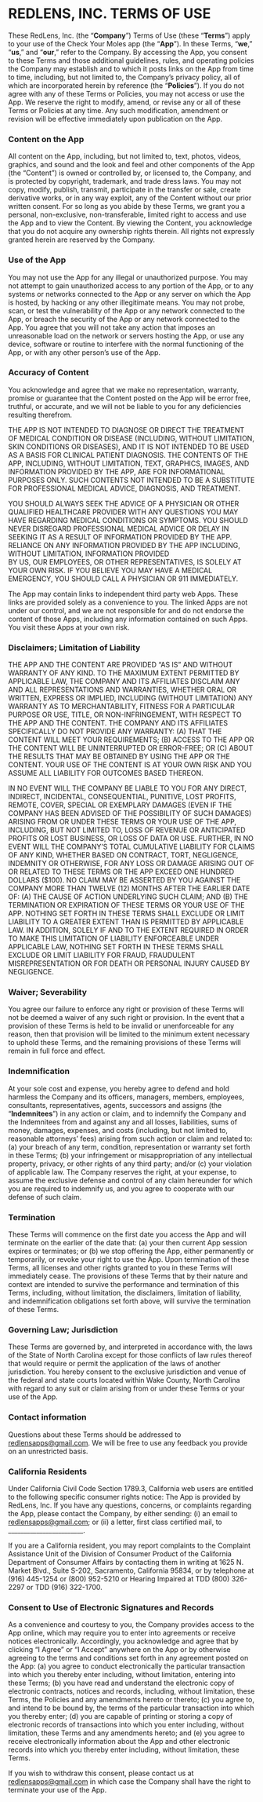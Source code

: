 # REDLENS, INC. TERMS OF USE
These RedLens, Inc. (the “**Company**”) Terms of Use (these “**Terms**”) apply to your use of the Check Your Moles app (the “**App**”).  In these Terms, “**we**,” “**us**,” and “**our**,” refer to the Company.  By accessing the App, you consent to these Terms and those additional guidelines, rules, and operating policies the Company may establish and to which it posts links on the App from time to time, including, but not limited to, the Company’s privacy policy, all of which are incorporated herein by reference (the “**Policies**”).  If you do not agree with any of these Terms or Policies, you may not access or use the App.  We reserve the right to modify, amend, or revise any or all of these Terms or Policies at any time.  Any such modification, amendment or revision will be effective immediately upon publication on the App.

### Content on the App

All content on the App, including, but not limited to, text, photos, videos, graphics, and sound and the look and feel and other components of the App (the “Content”) is owned or controlled by, or licensed to, the Company, and is protected by copyright, trademark, and trade dress laws.  You may not copy, modify, publish, transmit, participate in the transfer or sale, create derivative works, or in any way exploit, any of the Content without our prior written consent.  For so long as you abide by these Terms, we grant you a personal, non-exclusive, non-transferable, limited right to access and use the App and to view the Content.  By viewing the Content, you acknowledge that you do not acquire any ownership rights therein.  All rights not expressly granted herein are reserved by the Company.

### Use of the App

You may not use the App for any illegal or unauthorized purpose.  You may not attempt to gain unauthorized access to any portion of the App, or to any systems or networks connected to the App or any server on which the App is hosted, by hacking or any other illegitimate means.  You may not probe, scan, or test the vulnerability of the App or any network connected to the App, or breach the security of the App or any network connected to the App.  You agree that you will not take any action that imposes an unreasonable load on the network or servers hosting the App, or use any device, software or routine to interfere with the normal functioning of the App, or with any other person’s use of the App.

### Accuracy of Content

You acknowledge and agree that we make no representation, warranty, promise or guarantee that the Content posted on the App will be error free, truthful, or accurate, and we will not be liable to you for any deficiencies resulting therefrom.

THE APP IS NOT INTENDED TO DIAGNOSE OR DIRECT THE TREATMENT OF MEDICAL CONDITION OR DISEASE (INCLUDING, WITHOUT LIMITATION, SKIN CONDITIONS OR DISEASES), AND IT IS NOT INTENDED TO BE USED AS A BASIS FOR CLINICAL PATIENT DIAGNOSIS.
THE CONTENTS OF THE APP, INCLUDING, WITHOUT LIMITATION, TEXT, GRAPHICS, IMAGES, AND INFORMATION PROVIDED BY THE APP, ARE FOR INFORMATIONAL PURPOSES ONLY. SUCH CONTENTS NOT INTENDED TO BE A SUBSTITUTE FOR PROFESSIONAL MEDICAL ADVICE, DIAGNOSIS, AND TREATMENT.

YOU SHOULD ALWAYS SEEK THE ADVICE OF A PHYSICIAN OR OTHER QUALIFIED HEALTHCARE PROVIDER WITH ANY QUESTIONS YOU MAY HAVE REGARDING MEDICAL CONDITIONS OR SYMPTOMS. YOU SHOULD NEVER DISREGARD PROFESSIONAL MEDICAL ADVICE OR DELAY IN SEEKING IT AS A RESULT OF INFORMATION PROVIDED BY THE APP. RELIANCE ON ANY INFORMATION PROVIDED BY THE APP INCLUDING, WITHOUT LIMITATION, INFORMATION PROVIDED BY US, OUR EMPLOYEES, OR OTHER REPRESENTATIVES, IS SOLELY AT YOUR OWN RISK. IF YOU BELIEVE YOU MAY HAVE A MEDICAL EMERGENCY, YOU SHOULD CALL A PHYSICIAN OR 911 IMMEDIATELY.

The App may contain links to independent third party web Apps.  These links are provided solely as a convenience to you.  The linked Apps are not under our control, and we are not responsible for and do not endorse the content of those Apps, including any information contained on such Apps.  You visit these Apps at your own risk.

### Disclaimers; Limitation of Liability

THE APP AND THE CONTENT ARE PROVIDED “AS IS” AND WITHOUT WARRANTY OF ANY KIND.  TO THE MAXIMUM EXTENT PERMITTED BY APPLICABLE LAW, THE COMPANY AND ITS AFFILIATES DISCLAIM ANY AND ALL REPRESENTATIONS AND WARRANTIES, WHETHER ORAL OR WRITTEN, EXPRESS OR IMPLIED, INCLUDING (WITHOUT LIMITATION) ANY WARRANTY AS TO MERCHANTABILITY, FITNESS FOR A PARTICULAR PURPOSE OR USE, TITLE, OR NON-INFRINGEMENT, WITH RESPECT TO THE APP AND THE CONTENT.  THE COMPANY AND ITS AFFILIATES SPECIFICALLY DO NOT PROVIDE ANY WARRANTY: (A) THAT THE CONTENT WILL MEET YOUR REQUIREMENTS; (B) ACCESS TO THE APP OR THE CONTENT WILL BE UNINTERRUPTED OR ERROR-FREE; OR (C) ABOUT THE RESULTS THAT MAY BE OBTAINED BY USING THE APP OR THE CONTENT.  YOUR USE OF THE CONTENT IS AT YOUR OWN RISK AND YOU ASSUME ALL LIABILITY FOR OUTCOMES BASED THEREON.  

IN NO EVENT WILL THE COMPANY BE LIABLE TO YOU FOR ANY DIRECT, INDIRECT, INCIDENTAL, CONSEQUENTIAL, PUNITIVE, LOST PROFITS, REMOTE, COVER, SPECIAL OR EXEMPLARY DAMAGES (EVEN IF THE COMPANY HAS BEEN ADVISED OF THE POSSIBILITY OF SUCH DAMAGES) ARISING FROM OR UNDER THESE TERMS OR YOUR USE OF THE APP, INCLUDING, BUT NOT LIMITED TO, LOSS OF REVENUE OR ANTICIPATED PROFITS OR LOST BUSINESS, OR LOSS OF DATA OR USE.  FURTHER, IN NO EVENT WILL THE COMPANY’S TOTAL CUMULATIVE LIABILITY FOR CLAIMS OF ANY KIND, WHETHER BASED ON CONTRACT, TORT, NEGLIGENCE, INDEMNITY OR OTHERWISE, FOR ANY LOSS OR DAMAGE ARISING OUT OF OR RELATED TO THESE TERMS OR THE APP EXCEED ONE HUNDRED DOLLARS ($100).  NO CLAIM MAY BE ASSERTED BY YOU AGAINST THE COMPANY MORE THAN TWELVE (12) MONTHS AFTER THE EARLIER DATE OF: (A) THE CAUSE OF ACTION UNDERLYING SUCH CLAIM; AND (B) THE TERMINATION OR EXPIRATION OF THESE TERMS OR YOUR USE OF THE APP.  NOTHING SET FORTH IN THESE TERMS SHALL EXCLUDE OR LIMIT LIABILITY TO A GREATER EXTENT THAN IS PERMITTED BY APPLICABLE LAW.  IN ADDITION, SOLELY IF AND TO THE EXTENT REQUIRED IN ORDER TO MAKE THIS LIMITATION OF LIABILITY ENFORCEABLE UNDER APPLICABLE LAW, NOTHING SET FORTH IN THESE TERMS SHALL EXCLUDE OR LIMIT LIABILITY FOR FRAUD, FRAUDULENT MISREPRESENTATION OR FOR DEATH OR PERSONAL INJURY CAUSED BY NEGLIGENCE. 

### Waiver; Severability

You agree our failure to enforce any right or provision of these Terms will not be deemed a waiver of any such right or provision.  In the event that a provision of these Terms is held to be invalid or unenforceable for any reason, then that provision will be limited to the minimum extent necessary to uphold these Terms, and the remaining provisions of these Terms will remain in full force and effect.

### Indemnification

At your sole cost and expense, you hereby agree to defend and hold harmless the Company and its officers, managers, members, employees, consultants, representatives, agents, successors and assigns (the “**Indemnitees**”) in any action or claim, and to indemnify the Company and the Indemnitees from and against any and all losses, liabilities, sums of money, damages, expenses, and costs (including, but not limited to, reasonable attorneys’ fees) arising from such action or claim and related to: (a) your breach of any term, condition, representation or warranty set forth in these Terms; (b) your infringement or misappropriation of any intellectual property, privacy, or other rights of any third party; and/or (c) your violation of applicable law.  The Company reserves the right, at your expense, to assume the exclusive defense and control of any claim hereunder for which you are required to indemnify us, and you agree to cooperate with our defense of such claim.  

### Termination

These Terms will commence on the first date you access the App and will terminate on the earlier of the date that: (a) your then current App session expires or terminates; or (b) we stop offering the App, either permanently or temporarily, or revoke your right to use the App.  Upon termination of these Terms, all licenses and other rights granted to you in these Terms will immediately cease.  The provisions of these Terms that by their nature and context are intended to survive the performance and termination of this Terms, including, without limitation, the disclaimers, limitation of liability, and indemnification obligations set forth above, will survive the termination of these Terms.  

### Governing Law; Jurisdiction

These Terms are governed by, and interpreted in accordance with, the laws of the State of North Carolina except for those conflicts of law rules thereof that would require or permit the application of the laws of another jurisdiction.  You hereby consent to the exclusive jurisdiction and venue of the federal and state courts located within Wake County, North Carolina with regard to any suit or claim arising from or under these Terms or your use of the App.

### Contact information

Questions about these Terms should be addressed to redlensapps@gmail.com.   We will be free to use any feedback you provide on an unrestricted basis.

### California Residents

Under California Civil Code Section 1789.3, California web users are entitled to the following specific consumer rights notice: The App is provided by RedLens, Inc.  If you have any questions, concerns, or complaints regarding the App, please contact the Company, by either sending: (i) an email to redlensapps@gmail.com; or (ii) a letter, first class certified mail, to ________________________.

If you are a California resident, you may report complaints to the Complaint Assistance Unit of the Division of Consumer Product of the California Department of Consumer Affairs by contacting them in writing at 1625 N. Market Blvd., Suite S-202, Sacramento, California 95834, or by telephone at (916) 445-1254 or (800) 952-5210 or Hearing Impaired at TDD (800) 326-2297 or TDD (916) 322-1700.

### Consent to Use of Electronic Signatures and Records

As a convenience and courtesy to you, the Company provides access to the App online, which may require you to enter into agreements or receive notices electronically.  Accordingly, you acknowledge and agree that by clicking “I Agree” or “I Accept” anywhere on the App or by otherwise agreeing to the terms and conditions set forth in any agreement posted on the App: (a) you agree to conduct electronically the particular transaction into which you thereby enter including, without limitation, entering into these Terms; (b) you have read and understand the electronic copy of electronic contracts, notices and records, including, without limitation, these Terms, the Policies and any amendments hereto or thereto; (c) you agree to, and intend to be bound by, the terms of the particular transaction into which you thereby enter; (d) you are capable of printing or storing a copy of electronic records of transactions into which you enter including, without limitation, these Terms and any amendments hereto; and (e) you agree to receive electronically information about the App and other electronic records into which you thereby enter including, without limitation, these Terms.

If you wish to withdraw this consent, please contact us at redlensapps@gmail.com in which case the Company shall have the right to terminate your use of the App.
